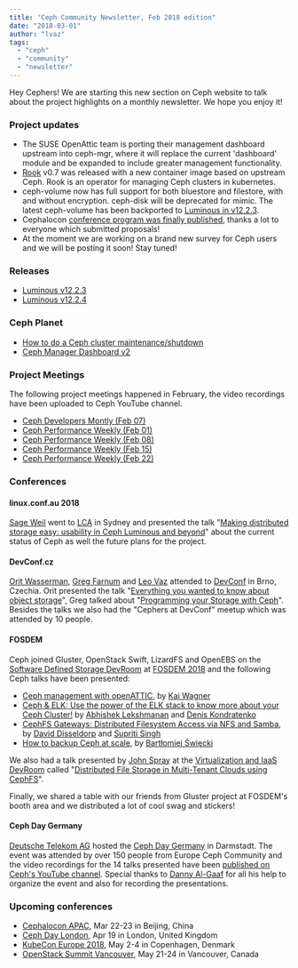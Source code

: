 ```yaml
---
title: "Ceph Community Newsletter, Feb 2018 edition"
date: "2018-03-01"
author: "lvaz"
tags: 
  - "ceph"
  - "community"
  - "newsletter"
---
```


Hey Cephers! We are starting this new section on Ceph website to talk about the project highlights on a monthly newsletter. We hope you enjoy it!

### Project updates

- The SUSE OpenAttic team is porting their management dashboard upstream into ceph-mgr, where it will replace the current 'dashboard' module and be expanded to include greater management functionality.
- [Rook](https://rook.io/) v0.7 was released with a new container image based on upstream Ceph. Rook is an operator for managing Ceph clusters in kubernetes.
- ceph-volume now has full support for both bluestore and filestore, with and without encryption. ceph-disk will be deprecated for mimic. The latest ceph-volume has been backported to [Luminous in v12.2.3](https://ceph.com/releases/v12-2-3-luminous-released/).
- Cephalocon [conference program was finally published](http://cephalocon.doit.com.cn/index_en.html#agenda), thanks a lot to everyone which submitted proposals!
- At the moment we are working on a brand new survey for Ceph users and we will be posting it soon! Stay tuned!

### Releases

- [Luminous v12.2.3](https://ceph.com/releases/v12-2-3-luminous-released/)
- [Luminous v12.2.4](https://ceph.com/releases/v12-2-4-luminous-released/)

### Ceph Planet

- [How to do a Ceph cluster maintenance/shutdown](https://ceph.com/planet/how-to-do-a-ceph-cluster-maintenance-shutdown/)
- [Ceph Manager Dashboard v2](https://ceph.com/planet/ceph-manager-dashboard-v2/)

### Project Meetings

The following project meetings happened in February, the video recordings have been uploaded to Ceph YouTube channel.

- [Ceph Developers Montly (Feb 07)](https://www.youtube.com/watch?v=9JIboNGIiA8)
- [Ceph Performance Weekly (Feb 01)](https://www.youtube.com/watch?v=m1T4yBUOE8Y)
- [Ceph Performance Weekly (Feb 08)](https://www.youtube.com/watch?v=fSwDVVy2sPM)
- [Ceph Performance Weekly (Feb 15)](https://www.youtube.com/watch?v=9DryqawCMkY)
- [Ceph Performance Weekly (Feb 22)](https://www.youtube.com/watch?v=DQCn0yQ2utk)

### Conferences

#### linux.conf.au 2018

[Sage Weil](https://twitter.com/liewegas) went to [LCA](https://linux.conf.au/) in Sydney and presented the talk "[Making distributed storage easy: usability in Ceph Luminous and beyond](https://www.youtube.com/watch?v=GrStE7XSKFE)" about the current status of Ceph as well the future plans for the project.

#### DevConf.cz

[Orit Wasserman](https://twitter.com/oritwas), [Greg Farnum](https://twitter.com/gregsfortytwo) and [Leo Vaz](https://twitter.com/leonardovaz) attended to [DevConf](https://devconf.info/cz/2018) in Brno, Czechia. Orit presented the talk "[Everything you wanted to know about object storage](https://www.youtube.com/watch?v=sHLEjKfACuk)", Greg talked about "[Programming your Storage with Ceph](https://www.youtube.com/watch?v=gEKPoBxP5ZQ)". Besides the talks we also had the "Cephers at DevConf" meetup which was attended by 10 people.

#### FOSDEM

Ceph joined Gluster, OpenStack Swift, LizardFS and OpenEBS on the [Software Defined Storage DevRoom](https://fosdem.org/2018/schedule/track/software_defined_storage/) at [FOSDEM 2018](https://fosdem.org/2018/) and the following Ceph talks have been presented:

- [Ceph management with openATTIC](https://fosdem.org/2018/schedule/event/ceph_mgmt_openattic/), by [Kai Wagner](https://twitter.com/ImTheKai)
- [Ceph & ELK: Use the power of the ELK stack to know more about your Ceph Cluster!](https://fosdem.org/2018/schedule/event/ceph_and_elk/) by [Abhishek Lekshmanan](http://includeio.stream/) and [Denis Kondratenko](https://twitter.com/stdden)
- [CephFS Gateways: Distributed Filesystem Access via NFS and Samba](https://fosdem.org/2018/schedule/event/cephfs_gateways/), by [David Disseldorp](https://twitter.com/dmdiss) and [Supriti Singh](https://github.com/supriti)
- [How to backup Ceph at scale](https://fosdem.org/2018/schedule/event/backup_ceph_at_scale/), by [Bartłomiej Święcki](https://github.com/byo)

We also had a talk presented by [John Spray](https://twitter.com/jcsp_tweets) at the [Virtualization and IaaS DevRoom](https://fosdem.org/2018/schedule/track/virtualization_and_iaas/) called "[Distributed File Storage in Multi-Tenant Clouds using CephFS](https://fosdem.org/2018/schedule/event/vai_distributed_file_storage/)".

Finally, we shared a table with our friends from Gluster project at FOSDEM's booth area and we distributed a lot of cool swag and stickers!

#### Ceph Day Germany

[Deutsche Telekom AG](https://www.telekom.com/en) hosted the [Ceph Day Germany](https://ceph.com/cephdays/germany/) in Darmstadt. The event was attended by over 150 people from Europe Ceph Community and the video recordings for the 14 talks presented have been [published on Ceph's YouTube channel](https://www.youtube.com/watch?v=5W6K_ruq66w&list=PLrBUGiINAakOYmNQsjbl7KidgY9p-5QBX). Special thanks to [Danny Al-Gaaf](https://twitter.com/dannyalgaaf) for all his help to organize the event and also for recording the presentations.

### Upcoming conferences

- [Cephalocon APAC](http://cephalocon.doit.com.cn/index_en.html), Mar 22-23 in Beijing, China
- [Ceph Day London](https://ceph.com/cephdays/london/), Apr 19 in London, United Kingdom
- [KubeCon Europe 2018](https://events.linuxfoundation.org/events/kubecon-cloudnativecon-europe-2018/), May 2-4 in Copenhagen, Denmark
- [OpenStack Summit Vancouver](https://www.openstack.org/summit/vancouver-2018), May 21-24 in Vancouver, Canada

